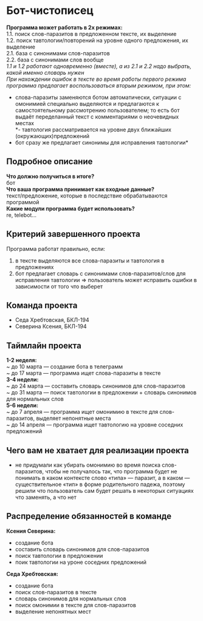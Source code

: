 # Бот-чистописец

__Программа может работать в 2х режимах:__   
1.1. поиск слов-паразитов в предложенном тексте, их выделение   
1.2. поиск тавтологии/повторений на уровне одного предложения, их выделение    
2.1. база с синонимами слов-паразитов  
2.2. база с синонимами слов вообще      
*1.1 и 1.2 работают одновременно (вместе), а из 2.1 и 2.2 надо выбрать, какой именно словарь нужен  
При нахождении ошибок в тексте во время работы первого режима программа предлагает воспользоваться вторым режимом, при этом:*  
- слова-паразиты заменяются ботом автоматически, ситуации с омонимией специально выделяются и предлагаются к самостоятельному рассмотрению пользователем; то есть бот выдаёт переделанный текст с комментариями о неочевидных местах  
*- тавтология рассматривается на уровне двух ближайших (окружающих)предложений  
- бот сразу же предлагает синонимы для исправления тавтологии*

## Подробное описание

__Что должно получиться в итоге?__    
бот  
__Что ваша программа принимает как входные данные?__   
текст/предложение, которые в последствие обрабатываются программой  
__Какие модули программа будет использовать?__  
re, telebot...  

## Критерий завершенного проекта

Программа работат правильно, если: 
1) в тексте выделяются все слова-паразиты и тавтология в предложениях
2) бот предлагает словарь с синонимами слов-паразитов/слов для исправления тавтологии => пользователь может исправить ошибки в зависимости от того что выберет 

## Команда проекта

- Седа Хребтовская, БКЛ-194
- Северина Ксения, БКЛ-194

## Таймлайн проекта

__1-2 неделя:__   
~ до 10 марта — создание бота в телеграмм   
~ до 17 марта — программа ищет слова-паразиты в тексте  
__3-4 недели:__   
~ до 24 марта — составить словарь синонимов для слов-паразитов  
~ до 31 марта — поиск тавтологии в предложении + словарь синонимов для нормальных слов  
__5-6 недели:__    
~ до 7 апреля — программа ищет омонимию в тексте для слов-паразитов, выделяет непонятные места  
~ до 14 апреля — программа ищет тавтологию на уровне соседних предложений  

## Чего вам не хватает для реализации проекта

- не придумали как убирать омонимию во время поиска слов-паразитов, чтобы не получалось так, что программа будет не понимать в каком контексте слово «типа» — паразит, а в каком — существительное «тип» в форме родительного падежа, поэтому решили что пользователь сам будет решать в некоторых ситуациях что заменять, а что нет

## Распределение обязанностей в команде

__Ксения Северина:__
- создание бота
- составить словарь синонимов для слов-паразитов
- поиск тавтологии в предложении
- поик тавтологии на уроне соседних предложений

__Седа Хребтовская:__
- создание бота
- поиск слов-паразитов в тексте 
- словарь синонимов для нормальных слов
- поиск омонимии в тексте для слов-паразитов
- выделение непонятных мест
